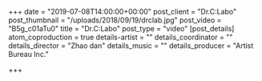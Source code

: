 +++
date = "2019-07-08T14:00:00+00:00"
post_client = "Dr.C:Labo"
post_thumbnail = "/uploads/2018/09/19/drclab.jpg"
post_video = "B5g_c01aTu0"
title = "Dr.C:Labo"
post_type = "video"
[post_details]
atom_coproduction = true
details-artist = ""
details_coordinator = ""
details_director = "Zhao dan"
details_music = ""
details_producer = "Artist Bureau Inc."

+++
